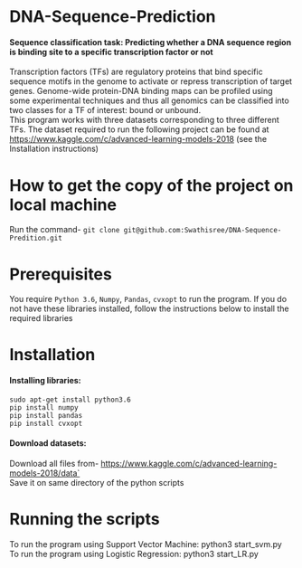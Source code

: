 # DNA-Sequence-Prediction
#### Sequence classification task: Predicting whether a DNA sequence region is binding site to a specific transcription factor or not
Transcription factors (TFs) are regulatory proteins that bind specific sequence motifs in the genome to activate or repress transcription of target genes. Genome-wide protein-DNA binding maps can be profiled using some experimental techniques and thus all genomics can be classified into two classes for a TF of interest: bound or unbound.  
This program works with three datasets corresponding to three different TFs. 
The dataset required to run the following project can be found at https://www.kaggle.com/c/advanced-learning-models-2018 (see the Installation instructions)
# How to get the copy of the project on local machine
Run the command- `git clone git@github.com:Swathisree/DNA-Sequence-Predition.git`
# Prerequisites
You require `Python 3.6`, `Numpy`, `Pandas`, `cvxopt` to run the program. If you do not have these libraries installed, follow the instructions below to install the required libraries
# Installation
#### Installing libraries:
`sudo apt-get install python3.6`  
`pip install numpy`  
`pip install pandas`  
`pip install cvxopt`  
#### Download datasets:
Download all files from- https://www.kaggle.com/c/advanced-learning-models-2018/data`  
Save it on same directory of the python scripts 
# Running the scripts
To run the program using Support Vector Machine: python3 start_svm.py  
To run the program using Logistic Regression: python3 start_LR.py